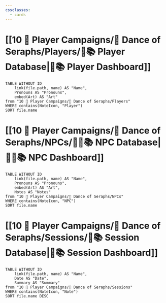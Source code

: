 ```yaml
---
cssclasses:
  - cards
---
```


# [[10 🧙 Player Campaigns/👼 Dance of Seraphs/Players/🧙📚 Player Database|🧙📚 Player Dashboard]]
```dataview
TABLE WITHOUT ID 
	link(file.path, name) AS "Name", 
	Pronouns AS "Pronouns",
	embed(Art) AS "Art"
from "10 🧙 Player Campaigns/👼 Dance of Seraphs/Players"
WHERE contains(NoteIcon, "Player")
SORT file.name
```

# [[10 🧙 Player Campaigns/👼 Dance of Seraphs/NPCs/👨‍🌾📚 NPC Database|👨‍🌾📚 NPC Dashboard]]
```dataview
TABLE WITHOUT ID 
	link(file.path, name) AS "Name", 
	Pronouns AS "Pronouns",
	embed(Art) AS "Art",
	Notes AS "Notes"
from "10 🧙 Player Campaigns/👼 Dance of Seraphs/NPCs"
WHERE contains(NoteIcon, "NPC")
SORT file.name
```

# [[10 🧙 Player Campaigns/👼 Dance of Seraphs/Sessions/🧻📚 Session Database|🧻📚 Session Dashboard]]
```dataview
TABLE WITHOUT ID 
	link(file.path, name) AS "Name", 
	Date AS "Date",
	Summary AS "Summary"
from "10 🧙 Player Campaigns/👼 Dance of Seraphs/Sessions"
WHERE contains(NoteIcon, "Note")
SORT file.name DESC
```
